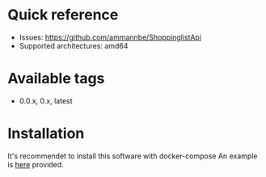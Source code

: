 # Quick reference

-   Issues: https://github.com/ammannbe/ShoppinglistApi
-   Supported architectures: amd64

# Available tags

-   0.0.x, 0.x, latest

# Installation

It's recommendet to install this software with docker-compose
An example is [here](https://github.com/ammannbe/ShoppinglistApi/blob/master/docker/docker-compose.yml) provided.
